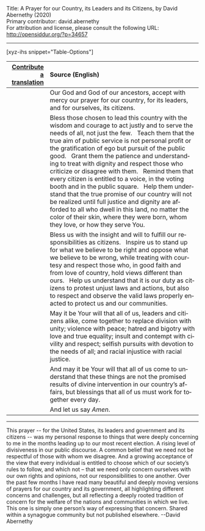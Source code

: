 <html>
<head></head>
<body>
Title: A Prayer for our Country, its Leaders and its Citizens, by David Abernethy (2020)<br />
Primary contributor: david.abernethy<br />
For attribution and license, please consult the following URL: <a href="http://opensiddur.org/?p=34657">http://opensiddur.org/?p=34657</a>
<p />
<hr />

[xyz-ihs snippet="Table-Options"]<table style="margin-left: auto; margin-right: auto;" class="draggable">
<thead><tr><th id="x" style="text-align: right;"><a href="/translate/" target="_blank" rel="noopener">Contribute a translation</a></th><th style="text-align: left;">Source (English)</th></tr></thead>
<tbody>
<tr><td style="vertical-align:top;">
<div class="liturgy" lang="he">

</span></div></td>
 
<td style="vertical-align:top;">
<div class="english" lang="en">
Our God and God of our ancestors, 
accept with mercy our prayer for our country, 
for its leaders, and for ourselves, its citizens.
</div></td></tr>


<tr><td style="vertical-align:top;">
<div class="liturgy" lang="he">

</span></div></td>
 
<td style="vertical-align:top;">
<div class="english" lang="en">
Bless those chosen to lead this country 
with the wisdom and courage to act justly 
and to serve the needs of all, not just the few. 
&nbsp; 
Teach them 
that the true aim of public service 
is not personal profit 
or the gratification of ego 
but pursuit of the public good. 
&nbsp; 
Grant them the patience and understanding 
to treat with dignity and respect 
those who criticize or disagree with them.  
&nbsp;
Remind them 
that every citizen is entitled to a voice, 
in the voting booth and in the public square.  
&nbsp;
Help them understand 
that the true promise of our country 
will not be realized 
until full justice and dignity 
are afforded to all who dwell in this land, 
no matter the color of their skin, 
where they were born, 
whom they love, 
or how they serve You.
</div></td></tr>


<tr><td style="vertical-align:top;">
<div class="liturgy" lang="he">

</span></div></td>
 
<td style="vertical-align:top;">
<div class="english" lang="en">
Bless us 
with the insight and will 
to fulfill our responsibilities as citizens.  
&nbsp;
Inspire us 
to stand up for what we believe to be right 
and oppose what we believe to be wrong, 
while treating with courtesy and respect those who, 
in good faith and from love of country, 
hold views different than ours.  
&nbsp;
Help us understand 
that it is our duty as citizens 
to protest unjust laws and actions, 
but also to respect and observe 
the valid laws properly enacted 
to protect us and our communities.
</div></td></tr>


<tr><td style="vertical-align:top;">
<div class="liturgy" lang="he">

</span></div></td>
 
<td style="vertical-align:top;">
<div class="english" lang="en">
May it be Your will that all of us, 
leaders and citizens alike, 
come together to replace division with unity; 
violence with peace; 
hatred and bigotry with love and true equality; 
insult and contempt with civility and respect; 
selfish pursuits with devotion to the needs of all; 
and racial injustice with racial justice.
</div></td></tr>


<tr><td style="vertical-align:top;">
<div class="liturgy" lang="he">

</span></div></td>
 
<td style="vertical-align:top;">
<div class="english" lang="en">
And may it be Your will 
that all of us come to understand 
that these things are not the promised results 
of divine intervention in our country’s affairs, 
but blessings that all of us must work for together 
every day.
</div></td></tr>


<tr><td style="vertical-align:top;">
<div class="liturgy" lang="he">

</span></div></td>
 
<td style="vertical-align:top;">
<div class="english" lang="en">
And let us say 
<em>Amen</em>.
</div></td></tr>
</tbody></table>

<hr />

This prayer -- for the United States, its leaders and government and its citizens -- was my personal response to things that were deeply concerning to me in the months leading up to our most recent election.  A rising level of divisiveness in our public discourse.  A common belief that we need not be respectful of those with whom we disagree.  And a growing acceptance of the view that every individual is entitled to choose which of our society’s rules to follow, and which not – that we need only concern ourselves with our own rights and opinions, not our responsibilities to one another.  Over the past few months I have read many beautiful and deeply moving versions of prayers for our country and its government, all highlighting different concerns and challenges, but all reflecting a deeply rooted tradition of concern for the welfare of the nations and communities in which we live.  This one is simply one person’s way of expressing that concern. Shared within a synagogue community but not published elsewhere. --David Abernethy

&nbsp;



</body>
</html>